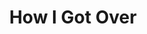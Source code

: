 ---
layout: default
title: How I Got Over
event: March On Washington
artist: Mahalia Jackson
genre: Gospel hymn
writer: Clara Ward
producer: Irving Townsend
album:
label: Columbia / Legacy
country: USA
language: English
duration:
released: 1951
soundcloud: https://w.soundcloud.com/player/?url=https%3A//api.soundcloud.com/tracks/582772221&color=%23fffad2&auto_play=false&hide_related=false&show_comments=true&show_user=true&show_reposts=false&show_teaser=true&visual=true
soundcloud-source: https://soundcloud.com/mahalia-jackson-official/how-i-got-over-10
soundcloud-artist: https://soundcloud.com/mahalia-jackson-official
award1: Grammy Award for Best Soul Gospel Performance (by Mahalia Jackson), 1976
award2:
award3:
description: Lorem ipsum dolor sit amet, consectetur adipiscing elit, sed do eiusmod tempor incididunt ut labore et dolore magna aliqua. Semper quis lectus nulla at volutpat diam ut venenatis tellusLorem ipsum dolor sit amet, consectetur adipiscing elit, sed do eiusmod tempor incididunt ut labore et dolore magna aliqua. Semper quis lectus nulla at volutpat diam ut venenatis tellus
versions: Orginal - Clara Ward
---